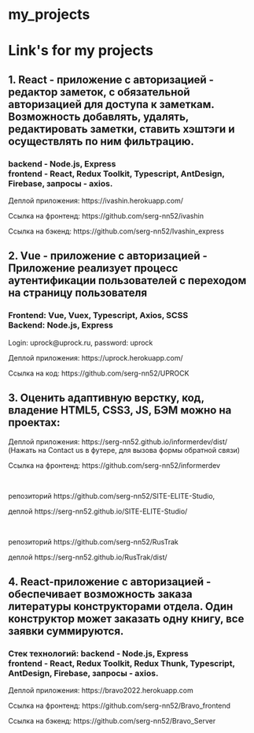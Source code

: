 # my_projects
<h1>Link's for my projects</h1>

<h2>1. React - приложение с авторизацией - редактор заметок, с обязательной авторизацией для доступа к заметкам. Возможность добавлять, удалять, редактировать заметки, ставить хэштэги и осуществлять по ним фильтрацию.</h2>
<h3>backend - Node.js, Express</br> 
frontend - React, Redux Toolkit, Typescript, AntDesign, Firebase, запросы - axios.</h3>

  <p>Деплой приложения: https://ivashin.herokuapp.com/</p>
  <p>Ссылка на фронтенд: https://github.com/serg-nn52/ivashin</p>
  <p>Ссылка на бэкенд: https://github.com/serg-nn52/Ivashin_express</p>
  
 <h2>2. Vue - приложение с авторизацией - Приложение реализует процесс аутентифиĸации пользователей с переходом на страницу пользователя</br>
  <h3>
  Frontend: Vue, Vuex, Typescript, Axios, SCSS</br>
  Backend: Node.js, Express</h2>
  </h3>

  <p>Login: uprock@uprock.ru, password: uprock</p>
  <p>Деплой приложения: https://uprock.herokuapp.com/</p>
  <p>Ссылка на код: https://github.com/serg-nn52/UPROCK</p>
  
  <h2>3. Оценить адаптивную верстку, код, владение HTML5, CSS3, JS, БЭМ можно на проектах:</h2>
 <p>Деплой приложения: https://serg-nn52.github.io/informerdev/dist/ (Нажать на Contact us в футере, для вызова формы обратной связи)</p>
  <p>Ссылка на фронтенд: https://github.com/serg-nn52/informerdev</p>
  <p></br></p>
  <p>репозиторий https://github.com/serg-nn52/SITE-ELITE-Studio,</p>
  <p>деплой https://serg-nn52.github.io/SITE-ELITE-Studio/</p>
  <p></br></p>
  <p>репозиторий https://github.com/serg-nn52/RusTrak</p>
  <p>деплой https://serg-nn52.github.io/RusTrak/dist/</p>
  
  <h2>4. React-приложение с авторизацией - обеспечивает возможность заказа литературы конструкторами отдела. Один конструктор может заказать одну книгу, все заявки суммируются.</h2>
<h3>Стек технологий: backend - Node.js, Express</br> 
frontend - React, Redux Toolkit, Redux Thunk, Typescript, AntDesign, Firebase, запросы - axios.</h3>

  <p>Деплой приложения: https://bravo2022.herokuapp.com</p>
  <p>Ссылка на фронтенд: https://github.com/serg-nn52/Bravo_frontend</p>
  <p>Ссылка на бэкенд: https://github.com/serg-nn52/Bravo_Server</p>
